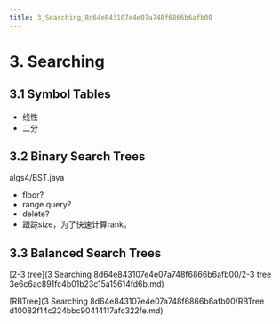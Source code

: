 ```yaml
---
title: 3_Searching_8d64e843107e4e07a748f6866b6afb00
---
```


# 3. Searching

## 3.1 Symbol Tables

- 线性
- 二分

## 3.2 Binary Search Trees

algs4/BST.java

- floor?
- range query?
- delete?
- 跟踪size，为了快速计算rank。

## 3.3 Balanced Search Trees

[2-3 tree](3 Searching 8d64e843107e4e07a748f6866b6afb00/2-3 tree 3e6c6ac891fc4b01b23c15a15614fd6b.md)

[RBTree](3 Searching 8d64e843107e4e07a748f6866b6afb00/RBTree d10082f14c224bbc90414117afc322fe.md)